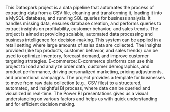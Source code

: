 This Dataspark project is a data pipeline that automates the process of extracting data from a CSV file, cleaning and transforming it, loading it into a MySQL database, and running SQL queries for business analysis. 
It handles missing data, ensures database creation, and performs queries to extract insights on profitability, customer behavior, and sales trends. 
The project is aimed at providing scalable, automated data processing and business intelligence for decision-making.
This system can be applied in a retail setting where large amounts of sales data are collected. 
The insights provided (like top products, customer behavior, and sales trends) can be used to optimize inventory, forecast demand, and improve customer targeting strategies.
E-commerce: E-commerce platforms can use this project to load and analyze order data, customer demographics, and product performance, driving personalized marketing, pricing adjustments, and promotional campaigns.
The project provides a template for businesses to move from raw data collection (e.g., CSV files) to a structured, automated, and insightful BI process, where data can be queried and visualized in real-time.
The Power BI presentations gives us a visual understanding on various factors and helps us with quick understanding and for efficient decision making. 
